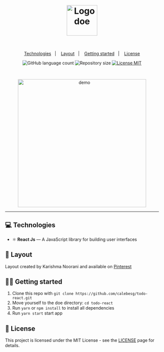 <h1 align="center">
  <img src="https://user-images.githubusercontent.com/36782514/87621455-3b293700-c6f7-11ea-90db-47f582386699.png" alt="Logo doe" width="100">
</h1>
<br>

<p align="center">
  <a href="#-Technologies">Technologies</a>&nbsp;&nbsp;&nbsp;|&nbsp;&nbsp;&nbsp;
  <a href="#-Layout">Layout</a>&nbsp;&nbsp;&nbsp;|&nbsp;&nbsp;&nbsp;
  <a href="#-Getting-started">Getting started</a>&nbsp;&nbsp;&nbsp;|&nbsp;&nbsp;&nbsp;
  <a href="#-License">License</a>
</p>

<p align="center">
  <img alt="GitHub language count" src="https://img.shields.io/github/languages/count/calebesg/todo-react">

  <img alt="Repository size" src="https://img.shields.io/github/repo-size/calebesg/todo-react">

  <a href="https://opensource.org/licenses/MIT">
    <img src="https://img.shields.io/badge/License-MIT-green.svg" alt="License MIT">
  </a>
</p>

<br>

<p align="center">
  <img src="https://user-images.githubusercontent.com/36782514/87621462-3d8b9100-c6f7-11ea-8732-533586ba9d4a.png" alt="demo" height="420">
</p>

<hr />

## 💻 Technologies

- ⚛️ **React Js** — A JavaScript library for building user interfaces

## 🔖 Layout

Layout created by Karishma Noorani and available on [Pinterest](https://br.pinterest.com/pin/358739926570209801/)

## 🏃💨 Getting started

1. Clone this repo with ``git clone https://github.com/calebesg/todo-react.git``
2. Move yourself to the doe directory: ``cd todo-react``
3. Run ``yarn`` or ``npm install`` to install all dependencies
4. Run ``yarn start`` start app

## 📝 License

This project is licensed under the MIT License - see the [LICENSE](https://opensource.org/licenses/MIT) page for details.
